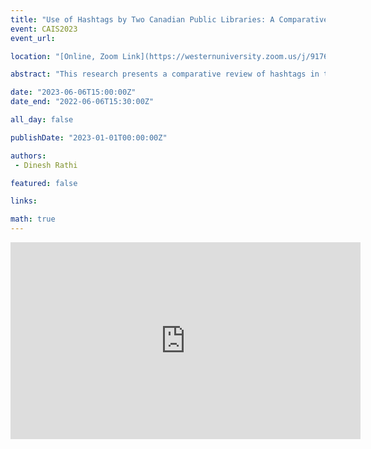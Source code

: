 ```yaml
---
title: "Use of Hashtags by Two Canadian Public Libraries: A Comparative Review"
event: CAIS2023
event_url: 

location: "[Online, Zoom Link](https://westernuniversity.zoom.us/j/91763770204)"

abstract: "This research presents a comparative review of hashtags in tweets posted by the two large Canadian public libraries, Edmonton Public Library (EPL) and Calgary Public Library (CPL), serving communities in the Province of Alberta. The descriptive statistics reveals variation between the two libraries in the number and types of hashtags. Both the libraries used a number of hashtags that had libraries’ names including initialism to contribute to their visibility, and local airport codes or the respective city names to establish their explicit and implicit associations with their geographical area of operations. The paper contributes to literature on the use of hashtags particularly in the context of Canadian public libraries. It will provide evidence-driven insights to other libraries on ways to create hashtags to strengthen their online presence, and digitally share information and promote events, programs and services."

date: "2023-06-06T15:00:00Z"
date_end: "2022-06-06T15:30:00Z"

all_day: false

publishDate: "2023-01-01T00:00:00Z"

authors:
 - Dinesh Rathi

featured: false

links:

math: true
---
```


<iframe width="560" height="315" src="https://www.youtube.com/embed/TZ-L8DdMJqY" title="YouTube video player" frameborder="0" allow="accelerometer; autoplay; clipboard-write; encrypted-media; gyroscope; picture-in-picture; web-share" allowfullscreen></iframe>
